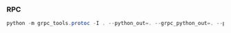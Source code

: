 ### RPC
```powershell
python -m grpc_tools.protoc -I . --python_out=. --grpc_python_out=. --pyi_out=. ./proto/image.proto
```
